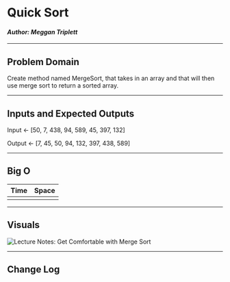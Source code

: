 # Quick Sort
#### *Author: Meggan Triplett*

------------------------------

## Problem Domain

Create method named MergeSort, that takes in an array and that will then use merge sort to return a sorted array.


------------------------------

## Inputs and Expected Outputs

Input <- [50, 7, 438, 94, 589, 45, 397, 132]

Output <- [7, 45, 50, 94, 132, 397, 438, 589]

------------------------------

## Big O

| Time | Space |
| :------------- | :------------ |
|  |  |

------------------------------

## Visuals

![Lecture Notes: Get Comfortable with Merge Sort]()

------------------------------

## Change Log